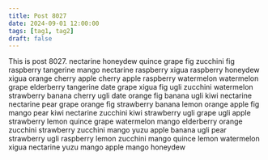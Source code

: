 ```yaml
---
title: Post 8027
date: 2024-09-01 12:00:00
tags: [tag1, tag2]
draft: false
---
```

This is post 8027.
nectarine
honeydew
quince
grape
fig
zucchini
fig
raspberry
tangerine
mango
nectarine
raspberry
xigua
raspberry
honeydew
xigua
orange
cherry
apple
cherry
apple
raspberry
watermelon
watermelon
grape
elderberry
tangerine
date
grape
xigua
fig
ugli
zucchini
watermelon
strawberry
banana
cherry
ugli
date
orange
fig
banana
ugli
kiwi
nectarine
nectarine
pear
grape
orange
fig
strawberry
banana
lemon
orange
apple
fig
mango
pear
kiwi
nectarine
zucchini
kiwi
strawberry
ugli
grape
ugli
apple
strawberry
lemon
quince
grape
watermelon
mango
elderberry
orange
zucchini
strawberry
zucchini
mango
yuzu
apple
banana
ugli
pear
strawberry
ugli
raspberry
lemon
zucchini
mango
quince
lemon
watermelon
xigua
nectarine
yuzu
mango
apple
mango
honeydew
